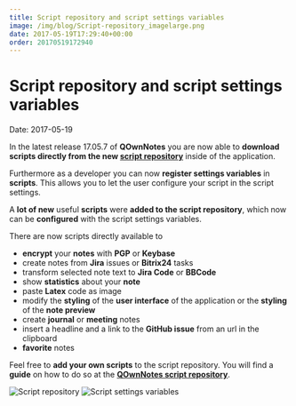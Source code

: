 ```yaml
---
title: Script repository and script settings variables
image: /img/blog/Script-repository_imagelarge.png
date: 2017-05-19T17:29:40+00:00
order: 20170519172940
---
```


# Script repository and script settings variables

<v-subheader class="blog">Date: 2017-05-19</v-subheader>

In the latest release 17.05.7 of **QOwnNotes** you are now able to **download scripts directly from the new [script repository](https://github.com/qownnotes/scripts)** inside of the application.

Furthermore as a developer you can now **register settings variables** in **scripts**. This allows you to let the user configure your script in the script settings.

A **lot of new** useful **scripts** were **added to the script repository**, which now can be **configured** with the script settings variables.

There are now scripts directly available to

- **encrypt** your **notes** with **PGP** or **Keybase**
- create notes from **Jira** issues or **Bitrix24** tasks
- transform selected note text to **Jira Code** or **BBCode**
- show **statistics** about your **note**
- paste **Latex** code as image
- modify the **styling** of the **user interface** of the application or the **styling** of the **note preview**
- create **journal** or **meeting** notes
- insert a headline and a link to the **GitHub issue** from an url in the clipboard
- **favorite** notes

Feel free to **add your own scripts** to the script repository. You will find a **guide** on how to do so at the **[QOwnNotes script repository](https://github.com/qownnotes/scripts)**.

 ![Script repository](/img/blog/Script-repository_imagelarge.png "Script repository")   ![Script settings variables](https://old.qownnotes.org/var/bekerle/storage/images/media/images/script-settings-variables/4496-1-eng-GB/Script-settings-variables_imagelarge.png "Script settings variables")